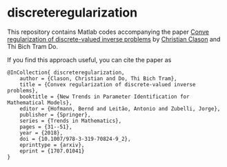  discreteregularization
===============

This repository contains Matlab codes accompanying the paper [Conve regularization of discrete-valued inverse problems](https://dx.doi.org/10.1007/978-3-319-70824-9_2) by [Christian Clason](http://udue.de/clason) and Thi Bich Tram Do.

If you find this approach useful, you can cite the paper as

    @InCollection{ discreteregularization,                                                          
        author = {Clason, Christian and Do, Thi Bich Tram},                           
        title = {Convex regularization of discrete-valued inverse problems},          
        booktitle = {New Trends in Parameter Identification for Mathematical Models}, 
        editor = {Hofmann, Bernd and Leitão, Antonio and Zubelli, Jorge},             
        publisher = {Springer},                                                       
        series = {Trends in Mathematics},                                             
        pages = {31--51},
        year = {2018},
        doi = {10.1007/978-3-319-70824-9_2},                                          
        eprinttype = {arxiv},                                                         
        eprint = {1707.01041}                                                         
    }     

